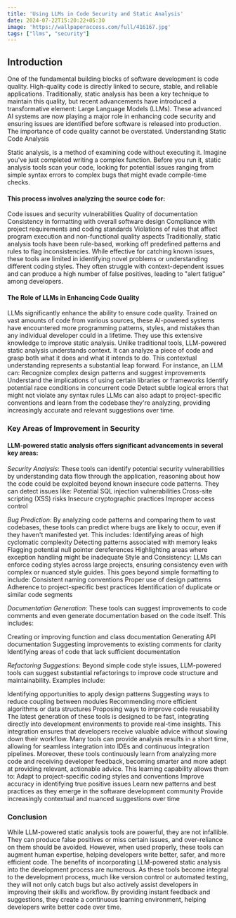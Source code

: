 ```yaml
---
title: 'Using LLMs in Code Security and Static Analysis'
date: 2024-07-22T15:20:22+05:30
image: 'https://wallpaperaccess.com/full/416167.jpg'
tags: ["llms", "security"]
---
```


## Introduction

One of the fundamental building blocks of software development is code quality. High-quality code is directly linked to secure, stable, and reliable applications. Traditionally, static analysis has been a key technique to maintain this quality, but recent advancements have introduced a transformative element: Large Language Models (LLMs). These advanced AI systems are now playing a major role in enhancing code security and ensuring issues are identified before software is released into production. The importance of code quality cannot be overstated. 
Understanding Static Code Analysis

Static analysis, is a method of examining code without executing it. Imagine you've just completed writing a complex function. Before you run it, static analysis tools scan your code, looking for potential issues ranging from simple syntax errors to complex bugs that might evade compile-time checks.

#### This process involves analyzing the source code for:
Code issues and security vulnerabilities
Quality of documentation
Consistency in formatting with overall software design
Compliance with project requirements and coding standards
Violations of rules that affect program execution and non-functional quality aspects
Traditionally, static analysis tools have been rule-based, working off predefined patterns and rules to flag inconsistencies. While effective for catching known issues, these tools are limited in identifying novel problems or understanding different coding styles. They often struggle with context-dependent issues and can produce a high number of false positives, leading to "alert fatigue" among developers.

#### The Role of LLMs in Enhancing Code Quality

LLMs significantly enhance the ability to ensure code quality. Trained on vast amounts of code from various sources, these AI-powered systems have encountered more programming patterns, styles, and mistakes than any individual developer could in a lifetime. They use this extensive knowledge to improve static analysis.
Unlike traditional tools, LLM-powered static analysis understands context. It can analyze a piece of code and grasp both what it does and what it intends to do. This contextual understanding represents a substantial leap forward. For instance, an LLM can:
Recognize complex design patterns and suggest improvements
Understand the implications of using certain libraries or frameworks
Identify potential race conditions in concurrent code
Detect subtle logical errors that might not violate any syntax rules
LLMs can also adapt to project-specific conventions and learn from the codebase they're analyzing, providing increasingly accurate and relevant suggestions over time.

### Key Areas of Improvement in Security

#### LLM-powered static analysis offers significant advancements in several key areas:

*Security Analysis*: These tools can identify potential security vulnerabilities by understanding data flow through the application, reasoning about how the code could be exploited beyond known insecure code patterns. They can detect issues like:
Potential SQL injection vulnerabilities
Cross-site scripting (XSS) risks
Insecure cryptographic practices
Improper access control

*Bug Prediction*: By analyzing code patterns and comparing them to vast codebases, these tools can predict where bugs are likely to occur, even if they haven't manifested yet. This includes:
Identifying areas of high cyclomatic complexity
Detecting patterns associated with memory leaks
Flagging potential null pointer dereferences
Highlighting areas where exception handling might be inadequate
Style and Consistency: LLMs can enforce coding styles across large projects, ensuring consistency even with complex or nuanced style guides. This goes beyond simple formatting to include:
Consistent naming conventions
Proper use of design patterns
Adherence to project-specific best practices
Identification of duplicate or similar code segments

*Documentation Generation*: These tools can suggest improvements to code comments and even generate documentation based on the code itself. This includes:

Creating or improving function and class documentation
Generating API documentation
Suggesting improvements to existing comments for clarity
Identifying areas of code that lack sufficient documentation

*Refactoring Suggestions*: Beyond simple code style issues, LLM-powered tools can suggest substantial refactorings to improve code structure and maintainability. Examples include:

Identifying opportunities to apply design patterns
Suggesting ways to reduce coupling between modules
Recommending more efficient algorithms or data structures
Proposing ways to improve code reusability
The latest generation of these tools is designed to be fast, integrating directly into development environments to provide real-time insights. This integration ensures that developers receive valuable advice without slowing down their workflow. Many tools can provide analysis results in a short time, allowing for seamless integration into IDEs and continuous integration pipelines.
Moreover, these tools continuously learn from analyzing more code and receiving developer feedback, becoming smarter and more adept at providing relevant, actionable advice. This learning capability allows them to:
Adapt to project-specific coding styles and conventions
Improve accuracy in identifying true positive issues
Learn new patterns and best practices as they emerge in the software development community
Provide increasingly contextual and nuanced suggestions over time

### Conclusion

While LLM-powered static analysis tools are powerful, they are not infallible. They can produce false positives or miss certain issues, and over-reliance on them should be avoided. However, when used properly, these tools can augment human expertise, helping developers write better, safer, and more efficient code.
The benefits of incorporating LLM-powered static analysis into the development process are numerous. As these tools become integral to the development process, much like version control or automated testing, they will not only catch bugs but also actively assist developers in improving their skills and workflow. By providing instant feedback and suggestions, they create a continuous learning environment, helping developers write better code over time.
